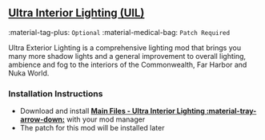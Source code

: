 ## [Ultra Interior Lighting (UIL)](https://www.nexusmods.com/fallout4/mods/22101)
:material-tag-plus: `Optional`
:material-medical-bag: `Patch Required`

Ultra Exterior Lighting is a comprehensive lighting mod that brings you many more shadow lights and a general improvement to overall lighting, ambience and fog to the interiors of the Commonwealth, Far Harbor and Nuka World. 

### Installation Instructions
* Download and install **[Main Files - Ultra Interior Lighting :material-tray-arrow-down:](https://www.nexusmods.com/fallout4/mods/22101?tab=files)** with your mod manager
* The patch for this mod will be installed later